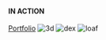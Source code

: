 #### IN ACTION

[Portfolio](https://gatsby-strapi-portfolio-project.netlify.app/)
![3d](https://user-images.githubusercontent.com/57706905/233746417-d1ba18c1-5af2-43ce-8755-c1676af7e709.gif)
![dex](https://user-images.githubusercontent.com/57706905/233746429-581ab700-a5e9-40ab-8788-79d091473904.gif)
![loaf](https://user-images.githubusercontent.com/57706905/233746445-cfa1fbf3-67af-4115-b9fa-a96c91673273.gif)
